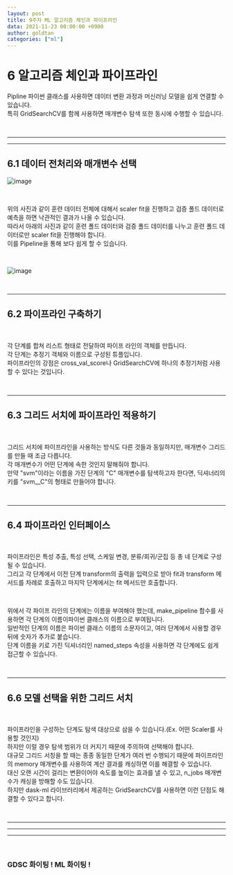 ```yaml
---
layout: post
title: 9주차 ML 알고리즘 체인과 파이프라인
data: 2021-11-23 00:00:00 +0900
author: goldtan
categories: ["ml"]
---
```


# 6 알고리즘 체인과 파이프라인

<p>
Pipline 파이썬 클래스를 사용하면 데이터 변환 과정과 머신러닝 모델을 쉽게 연결할 수 있습니다.<br>
특히 GridSearchCV를 함께 사용하면 매개변수 탐색 또한 동시에 수행할 수 있습니다.<br>
</p>
<br>

---

---

## 6.1 데이터 전처리와 매개변수 선택

![image](https://user-images.githubusercontent.com/83542989/143002321-f2ac413e-de44-4a11-8be5-af0c92370564.png)

<br>
<p>
위의 사진과 같이 훈련 데이터 전체에 대해서 scaler fit을 진행하고 검증 폴드 데이터로 예측을 하면 낙관적인 결과가 나올 수 있습니다.<br>
따라서 아래의 사진과 같이 훈련 폴드 데이터와 검증 폴드 데이터를 나누고 훈련 폴드 데이터로만 scaler fit을 진행해야 합니다.<br>
이를 Pipeline을 통해 보다 쉽게 할 수 있습니다.
</p>
<br>

![image](https://user-images.githubusercontent.com/83542989/143002270-9584e959-1ec6-4639-adae-7cede3644b13.png)

<br>

---

## 6.2 파이프라인 구축하기

<br>
<p>
각 단계를 합쳐 리스트 형태로 전달하여 파이프 라인의 객체를 만듭니다.<br>
각 단계는 추정기 객체와 이름으로 구성된 튜플입니다.<br>
파이프라인의 강점은 cross_val_score나 GridSearchCV에 하나의 추정기처럼 사용할 수 있다는 것입니다.
</p>
<br>
 
---
 
## 6.3 그리드 서치에 파이프라인 적용하기

<br>
<p>
그리드 서치에 파이프라인을 사용하는 방식도 다른 것들과 동일하지만, 매개변수 그리드를 만들 때 조금 다릅니다.<br>
각 매개변수가 어떤 단계에 속한 것인지 말해줘야 합니다.<br>
만약 "svm"이라는 이름을 가진 단계의 "C" 매개변수를 탐색하고자 한다면, 딕셔너리의 키를 "svm__C"의 형태로 만들어야 합니다.<br>
</p>
<br>

---

## 6.4 파이프라인 인터페이스

<br>
<p>
파이프라인은 특성 추출, 특성 선택, 스케일 변경, 분류/회귀/군집 등 총 네 단계로 구성될 수 있습니다.<br>
그리고 각 단계에서 이전 단계 transform의 출력을 입력으로 받아 fit과 transform 메서드를 차례로 호출하고 마지막 단계에서는 fit 메서드만 호출합니다.<br>
</p>
<br>
<p>
위에서 각 파이프 라인의 단계에는 이름을 부여해야 했는데, make_pipeline 함수를 사용하면 각 단계의 이름이파이썬 클래스의 이름으로 부여됩니다.<br>
일반적인 단계의 이름은 파이썬 클래스 이름의 소문자이고, 여러 단계에서 사용할 경우 뒤에 숫자가 추가로 붙습니다.<br>
단계 이름을 키로 가진 딕셔너리인 named_steps 속성을 사용하면 각 단계에도 쉽게 접근할 수 있습니다.
</p>
<br>

---

## 6.6 모델 선택을 위한 그리드 서치

<br>
<p>
파이프라인을 구성하는 단계도 탐색 대상으로 삼을 수 있습니다.(Ex. 어떤 Scaler를 사용할 것인지)<br>
하지만 이럴 경우 탐색 범위가 더 커지기 때문에 주의하여 선택해야 합니다.<br>
대규모 그리드 서칭을 할 때는 종종 동일한 단계가 여러 번 수행되기 때문에 파이프라인의 memory 매개변수를 사용하여 계산 결과를 캐싱하면 이를 해결할 수 있습니다.<br>
대신 오랜 시간이 걸리는 변환이어야 속도를 높이는 효과를 낼 수 있고, n_jobs 매개변수가 캐싱을 방해할 수도 있습니다.<br>
하지만 dask-ml 라이브러리에서 제공하는 GridSearchCV를 사용하면 이런 단점도 해결할 수 있다고 합니다.
</p>
<br>

---

---

---

<br>

### GDSC 화이팅 ! ML 화이팅 !
